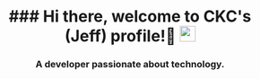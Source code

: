 
<h1 align="center">
  ### Hi there, welcome to CKC's (Jeff) profile!👋
  <img src="https://media.giphy.com/media/hvRJCLFzcasrR4ia7z/giphy.gif" width="28">
</h1>

<h3 align="center">A developer passionate about technology.</h3>
